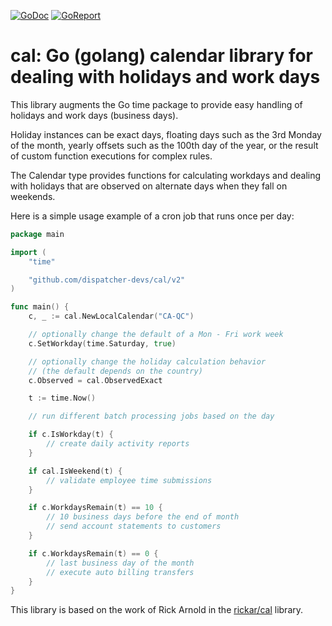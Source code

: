 [![GoDoc](https://godoc.org/github.com/dispatcher-devs/cal/v2?status.svg)](https://pkg.go.dev/github.com/dispatcher-devs/cal/v2?tab=doc)
[![GoReport](https://goreportcard.com/badge/github.com/dispatcher-devs/cal)](https://goreportcard.com/report/github.com/dispatcher-devs/cal)

# cal: Go (golang) calendar library for dealing with holidays and work days
This library augments the Go time package to provide easy handling of holidays
and work days (business days).

Holiday instances can be exact days, floating days such as the 3rd Monday of
the month, yearly offsets such as the 100th day of the year, or the result of
custom function executions for complex rules.

The Calendar type provides functions for calculating workdays and dealing
with holidays that are observed on alternate days when they fall on weekends.

Here is a simple usage example of a cron job that runs once per day:
```go
package main

import (
	"time"

	"github.com/dispatcher-devs/cal/v2"
)

func main() {
	c, _ := cal.NewLocalCalendar("CA-QC")

	// optionally change the default of a Mon - Fri work week
	c.SetWorkday(time.Saturday, true)

	// optionally change the holiday calculation behavior
	// (the default depends on the country)
	c.Observed = cal.ObservedExact

	t := time.Now()

	// run different batch processing jobs based on the day

	if c.IsWorkday(t) {
		// create daily activity reports
	}

	if cal.IsWeekend(t) {
		// validate employee time submissions
	}

	if c.WorkdaysRemain(t) == 10 {
		// 10 business days before the end of month
		// send account statements to customers
	}

	if c.WorkdaysRemain(t) == 0 {
		// last business day of the month
		// execute auto billing transfers
	}
}
```

This library is based on the work of Rick Arnold in the
[rickar/cal](https://github.com/rickar/cal) library.

